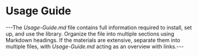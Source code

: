 # Usage Guide

---The *Usage-Guide.md* file contains full information required to install, set up, and use the library. Organize the file into multiple sections using Markdown headings. If the materials are extensive, separate them into multiple files, with *Usage-Guide.md* acting as an overview with links.---
